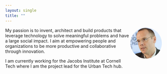 ```yaml
---
layout: single
title: ""
---
```


<img style="float: right; max-width:20%; border-radius:50%;" src="img/profile-picture.jpg">

My passion is to invent, architect and build products that leverage technology to solve meaningful problems and have a large social impact. I aim at empowering people and organizations to be more productive and collaborative through innovation.


I am currently working for the Jacobs Institute at Cornell Tech where I am the project lead for the Urban Tech hub.